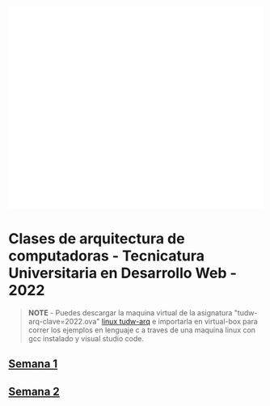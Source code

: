 <div align="center">
	<a href="https://github.com/ruiz-jose/tudw-arq/header.svg">
		<img src="header.svg" width="800" height="400" alt="TUDW-ARQ">
	</a>	
</div>

# Clases de arquitectura de computadoras - Tecnicatura Universitaria en Desarrollo Web - 2022

> **NOTE** - Puedes descargar la maquina virtual de la asignatura "tudw-arq-clave=2022.ova" [linux tudw-arq](https://drive.google.com/file/d/1BaPOo7rljAaHxAZYd7Eibd7w6VuXDTI2/view?usp=sharing) e importarla en virtual-box para correr los ejemplos en lenguaje c a traves de una maquina linux con gcc instalado y visual studio code.



##  **[Semana 1](/semana1/README.md)**
##  **[Semana 2](/semana2/README.md)**


